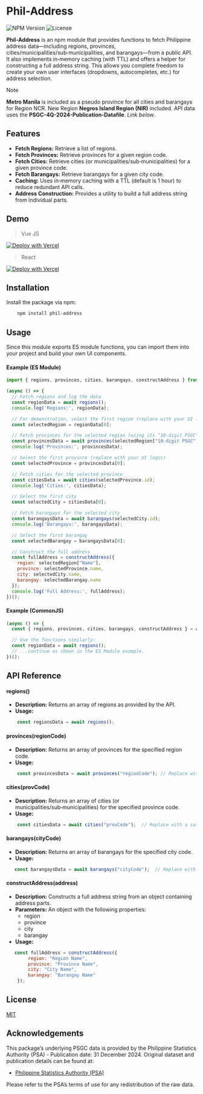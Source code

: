 
# Phil-Address
![NPM Version](https://img.shields.io/npm/v/@jeijei11%2Fphil-address)
![License](https://img.shields.io/npm/l/@jeijei11%2Fphil-address)

**Phil-Address** is an npm module that provides functions to fetch Philippine address data—including regions, provinces, cities/municipalities/sub‑municipalities, and barangays—from a public API. It also implements in‑memory caching (with TTL) and offers a helper for constructing a full address string. This allows you complete freedom to create your own user interfaces (dropdowns, autocompletes, etc.) for address selection.

> [!NOTE]
> **Metro Manila** is included as a pseudo province for all cities and barangays for Region NCR.
> New Region **Negros Island Region (NIR)** included.
> API data uses the **PSGC-4Q-2024-Publication-Datafile**. _Link below_.


## Features

- **Fetch Regions:** Retrieve a list of regions.
- **Fetch Provinces:** Retrieve provinces for a given region code.
- **Fetch Cities:** Retrieve cities (or municipalities/sub‑municipalities) for a given province code.
- **Fetch Barangays:** Retrieve barangays for a given city code.
- **Caching:** Uses in‑memory caching with a TTL (default is 1 hour) to reduce redundant API calls.
- **Address Construction:** Provides a utility to build a full address string from individual parts.


## Demo

> Vue JS

[![Deploy with Vercel](https://vercel.com/button)](https://phil-address.vercel.app/)

> React

[![Deploy with Vercel](https://vercel.com/button)](https://phil-address-react.vercel.app/)


## Installation

Install the package via npm:

```bash
    npm install phil-address
```
    
## Usage

Since this module exports ES module functions, you can import them into your project and build your own UI components.

#### Example (ES Module)
```javascript
import { regions, provinces, cities, barangays, constructAddress } from 'phil-address';

(async () => {
  // Fetch regions and log the data
  const regionData = await regions();
  console.log('Regions:', regionData);

  // For demonstration, select the first region (replace with your UI logic)
  const selectedRegion = regionData[0];

  // Fetch provinces for the selected region (using its "10-digit PSGC" as the code)
  const provincesData = await provinces(selectedRegion["10-digit PSGC"]);
  console.log('Provinces:', provincesData);

  // Select the first province (replace with your UI logic)
  const selectedProvince = provincesData[0];

  // Fetch cities for the selected province
  const citiesData = await cities(selectedProvince.id);
  console.log('Cities:', citiesData);

  // Select the first city
  const selectedCity = citiesData[0];

  // Fetch barangays for the selected city
  const barangaysData = await barangays(selectedCity.id);
  console.log('Barangays:', barangaysData);

  // Select the first barangay
  const selectedBarangay = barangaysData[0];

  // Construct the full address
  const fullAddress = constructAddress({
    region: selectedRegion["Name"],
    province: selectedProvince.name,
    city: selectedCity.name,
    barangay: selectedBarangay.name
  });
  console.log('Full Address:', fullAddress);
})();

```

#### Example (CommonJS)

```javascript
(async () => {
  const { regions, provinces, cities, barangays, constructAddress } = await import('phil-address');

  // Use the functions similarly:
  const regionData = await regions();
  // ...continue as shown in the ES Module example.
})();

```
## API Reference

#### regions()

- **Description:** Returns an array of regions as provided by the API.
- **Usage:**
```js
    const regionsData = await regions();
```

#### provinces(regionCode)
- **Description:** Returns an array of provinces for the specified region code.
- **Usage:**
```js
    const provincesData = await provinces("regionCode"); // Replace with a valid region code.

```


#### cities(provCode)
- **Description:** Returns an array of cities (or municipalities/sub‑municipalities) for the specified province code.
- **Usage:**
```js
    const citiesData = await cities("provCode");  // Replace with a valid province code.

```

#### barangays(cityCode)
- **Description:** Returns an array of barangays for the specified city code.
- **Usage:**
```js
   const barangaysData = await barangays("cityCode");  // Replace with a valid city code.

```


#### constructAddress(address)
- **Description:** Constructs a full address string from an object containing address parts.
- **Parameters:** An object with the following properties:
    - region
    - province
    - city
    - barangay
- **Usage:**
```js
   const fullAddress = constructAddress({
        region: "Region Name",
        province: "Province Name",
        city: "City Name",
        barangay: "Barangay Name"
    });
```

## License

[MIT](https://github.com/ejrayo/phil-address/blob/main/LICENSE)



## Acknowledgements

This package’s underlying PSGC data is provided by the Philippine Statistics Authority (PSA) - Publication date: 31 December 2024.
Original dataset and publication details can be found at:
 - [Philippine Statistics Authority (PSA)](https://psa.gov.ph/classification/psgc)

Please refer to the PSA’s terms of use for any redistribution of the raw data.